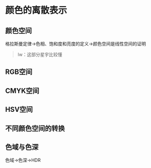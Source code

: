 # 颜色的离散表示

## 颜色空间

格拉斯曼定律->色相、饱和度和亮度的定义->颜色空间是线性空间的证明

> lw：这部分星宇比较懂

## RGB空间

## CMYK空间

## HSV空间

## 不同颜色空间的转换

## 色域与色深

色域->色深->HDR

